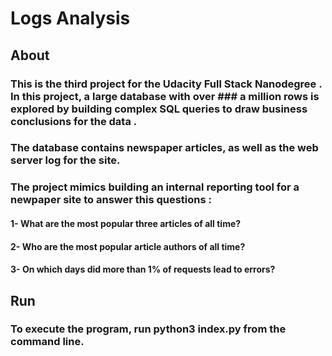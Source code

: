 # Logs Analysis
## About
### This is the third project for the Udacity Full Stack Nanodegree . In this project, a large database with over ### a million rows is explored by building complex SQL queries to draw business conclusions for the data .
### The database contains newspaper articles, as well as the web server log for the site.
### The project mimics building an internal reporting tool for a newpaper site to answer this questions :
#### 1- What are the most popular three articles of all time?
#### 2- Who are the most popular article authors of all time? 
#### 3- On which days did more than 1% of requests lead to errors?

## Run
### To execute the program, run python3 index.py from the command line.

